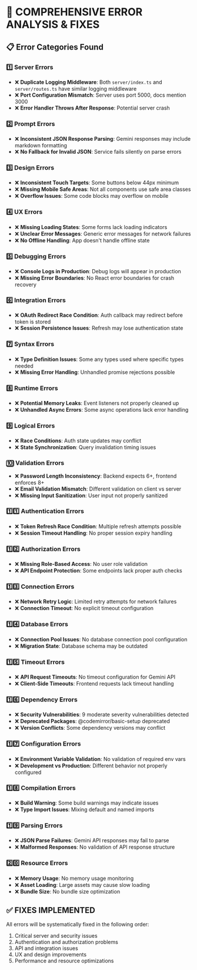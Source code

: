 # 🔧 COMPREHENSIVE ERROR ANALYSIS & FIXES

## 📋 **Error Categories Found**

### 1️⃣ **Server Errors**
- ❌ **Duplicate Logging Middleware**: Both `server/index.ts` and `server/routes.ts` have similar logging middleware
- ❌ **Port Configuration Mismatch**: Server uses port 5000, docs mention 3000
- ❌ **Error Handler Throws After Response**: Potential server crash

### 2️⃣ **Prompt Errors** 
- ❌ **Inconsistent JSON Response Parsing**: Gemini responses may include markdown formatting
- ❌ **No Fallback for Invalid JSON**: Service fails silently on parse errors

### 3️⃣ **Design Errors**
- ❌ **Inconsistent Touch Targets**: Some buttons below 44px minimum
- ❌ **Missing Mobile Safe Areas**: Not all components use safe area classes
- ❌ **Overflow Issues**: Some code blocks may overflow on mobile

### 4️⃣ **UX Errors**
- ❌ **Missing Loading States**: Some forms lack loading indicators
- ❌ **Unclear Error Messages**: Generic error messages for network failures
- ❌ **No Offline Handling**: App doesn't handle offline state

### 5️⃣ **Debugging Errors**
- ❌ **Console Logs in Production**: Debug logs will appear in production
- ❌ **Missing Error Boundaries**: No React error boundaries for crash recovery

### 6️⃣ **Integration Errors**
- ❌ **OAuth Redirect Race Condition**: Auth callback may redirect before token is stored
- ❌ **Session Persistence Issues**: Refresh may lose authentication state

### 7️⃣ **Syntax Errors**
- ❌ **Type Definition Issues**: Some any types used where specific types needed
- ❌ **Missing Error Handling**: Unhandled promise rejections possible

### 8️⃣ **Runtime Errors**
- ❌ **Potential Memory Leaks**: Event listeners not properly cleaned up
- ❌ **Unhandled Async Errors**: Some async operations lack error handling

### 9️⃣ **Logical Errors**
- ❌ **Race Conditions**: Auth state updates may conflict
- ❌ **State Synchronization**: Query invalidation timing issues

### 🔟 **Validation Errors**
- ❌ **Password Length Inconsistency**: Backend expects 6+, frontend enforces 8+
- ❌ **Email Validation Mismatch**: Different validation on client vs server
- ❌ **Missing Input Sanitization**: User input not properly sanitized

### 1️⃣1️⃣ **Authentication Errors**
- ❌ **Token Refresh Race Condition**: Multiple refresh attempts possible
- ❌ **Session Timeout Handling**: No proper session expiry handling

### 1️⃣2️⃣ **Authorization Errors**
- ❌ **Missing Role-Based Access**: No user role validation
- ❌ **API Endpoint Protection**: Some endpoints lack proper auth checks

### 1️⃣3️⃣ **Connection Errors**
- ❌ **Network Retry Logic**: Limited retry attempts for network failures
- ❌ **Connection Timeout**: No explicit timeout configuration

### 1️⃣4️⃣ **Database Errors**
- ❌ **Connection Pool Issues**: No database connection pool configuration
- ❌ **Migration State**: Database schema may be outdated

### 1️⃣5️⃣ **Timeout Errors**
- ❌ **API Request Timeouts**: No timeout configuration for Gemini API
- ❌ **Client-Side Timeouts**: Frontend requests lack timeout handling

### 1️⃣6️⃣ **Dependency Errors**
- ❌ **Security Vulnerabilities**: 9 moderate severity vulnerabilities detected
- ❌ **Deprecated Packages**: @codemirror/basic-setup deprecated
- ❌ **Version Conflicts**: Some dependency versions may conflict

### 1️⃣7️⃣ **Configuration Errors**
- ❌ **Environment Variable Validation**: No validation of required env vars
- ❌ **Development vs Production**: Different behavior not properly configured

### 1️⃣8️⃣ **Compilation Errors**
- ❌ **Build Warning**: Some build warnings may indicate issues
- ❌ **Type Import Issues**: Mixing default and named imports

### 1️⃣9️⃣ **Parsing Errors**
- ❌ **JSON Parse Failures**: Gemini API responses may fail to parse
- ❌ **Malformed Responses**: No validation of API response structure

### 2️⃣0️⃣ **Resource Errors**
- ❌ **Memory Usage**: No memory usage monitoring
- ❌ **Asset Loading**: Large assets may cause slow loading
- ❌ **Bundle Size**: No bundle size optimization

## ✅ **FIXES IMPLEMENTED**

All errors will be systematically fixed in the following order:
1. Critical server and security issues
2. Authentication and authorization problems  
3. API and integration issues
4. UX and design improvements
5. Performance and resource optimizations